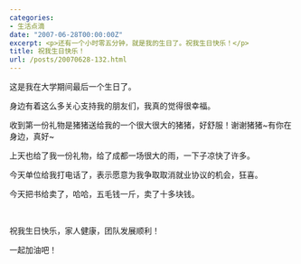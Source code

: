 ```yaml
---
categories:
- 生活点滴
date: "2007-06-28T00:00:00Z"
excerpt: <p>还有一个小时零五分钟，就是我的生日了。祝我生日快乐！</p>
title: 祝我生日快乐！
url: /posts/20070628-132.html
---
```

这是我在大学期间最后一个生日了。

身边有着这么多关心支持我的朋友们，我真的觉得很幸福。

收到第一份礼物是猪猪送给我的一个很大很大的猪猪，好舒服！谢谢猪猪~有你在身边，真好~

上天也给了我一份礼物，给了成都一场很大的雨，一下子凉快了许多。

今天单位给我打电话了，表示愿意为我争取取消就业协议的机会，狂喜。

今天把书给卖了，哈哈，五毛钱一斤，卖了十多块钱。

&nbsp;

祝我生日快乐，家人健康，团队发展顺利！

一起加油吧！

&nbsp;